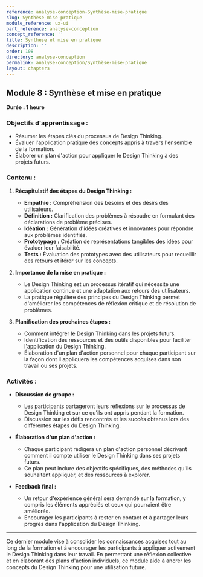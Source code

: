 ```yaml
---
reference: analyse-conception-Synthèse-mise-pratique
slug: Synthèse-mise-pratique
module_reference: ux-ui
part_reference: analyse-conception
concept_reference: ''
title: Synthèse et mise en pratique
description: ''
order: 108
directory: analyse-conception
permalink: analyse-conception/Synthèse-mise-pratique
layout: chapters
---
```

## **Module 8 : Synthèse et mise en pratique**  
**Durée : 1 heure**

### **Objectifs d'apprentissage :**
- Résumer les étapes clés du processus de Design Thinking.
- Évaluer l'application pratique des concepts appris à travers l'ensemble de la formation.
- Élaborer un plan d'action pour appliquer le Design Thinking à des projets futurs.

### **Contenu :**

1. **Récapitulatif des étapes du Design Thinking :**
   - **Empathie :** Compréhension des besoins et des désirs des utilisateurs.
   - **Définition :** Clarification des problèmes à résoudre en formulant des déclarations de problème précises.
   - **Idéation :** Génération d'idées créatives et innovantes pour répondre aux problèmes identifiés.
   - **Prototypage :** Création de représentations tangibles des idées pour évaluer leur faisabilité.
   - **Tests :** Évaluation des prototypes avec des utilisateurs pour recueillir des retours et itérer sur les concepts.

2. **Importance de la mise en pratique :**
   - Le Design Thinking est un processus itératif qui nécessite une application continue et une adaptation aux retours des utilisateurs.
   - La pratique régulière des principes du Design Thinking permet d'améliorer les compétences de réflexion critique et de résolution de problèmes.

3. **Planification des prochaines étapes :**
   - Comment intégrer le Design Thinking dans les projets futurs.
   - Identification des ressources et des outils disponibles pour faciliter l'application du Design Thinking.
   - Élaboration d'un plan d'action personnel pour chaque participant sur la façon dont il appliquera les compétences acquises dans son travail ou ses projets.

### **Activités :**

- **Discussion de groupe :**
  - Les participants partageront leurs réflexions sur le processus de Design Thinking et sur ce qu'ils ont appris pendant la formation.
  - Discussion sur les défis rencontrés et les succès obtenus lors des différentes étapes du Design Thinking.

- **Élaboration d'un plan d'action :**
  - Chaque participant rédigera un plan d'action personnel décrivant comment il compte utiliser le Design Thinking dans ses projets futurs.
  - Ce plan peut inclure des objectifs spécifiques, des méthodes qu'ils souhaitent appliquer, et des ressources à explorer.

- **Feedback final :**
  - Un retour d'expérience général sera demandé sur la formation, y compris les éléments appréciés et ceux qui pourraient être améliorés.
  - Encourager les participants à rester en contact et à partager leurs progrès dans l'application du Design Thinking.

---

Ce dernier module vise à consolider les connaissances acquises tout au long de la formation et à encourager les participants à appliquer activement le Design Thinking dans leur travail. En permettant une réflexion collective et en élaborant des plans d'action individuels, ce module aide à ancrer les concepts du Design Thinking pour une utilisation future.